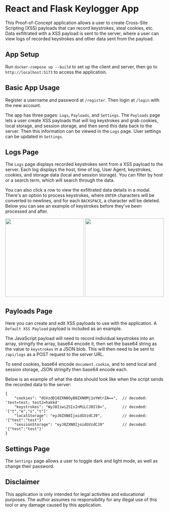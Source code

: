 # React and Flask Keylogger App

This Proof-of-Concept application allows a user to create Cross-Site Scripting (XSS) payloads that can record keystrokes, steal cookies, etc.  Data exfiltrated with a XSS payload is sent to the server, where a user can view logs of recorded keystrokes and other data sent from the payload.

## App Setup

Run `docker-compose up --build` to set up the client and server, then go to `http://localhost:5173` to access the application.

## Basic App Usage

Register a username and password at `/register`.  Then login at `/login` with the new account.

The app has three pages: `Logs`, `Payloads`, and `Settings`.  The `Payloads` page lets a user create XSS payloads that will log keystrokes and grab cookies, local storage, and session storage, and then send this data back to the server.  Then this information can be viewed in the `Logs` page.  User settings can be updated in `Settings`.

## Logs Page

The `Logs` page displays recorded keystrokes sent from a XSS payload to the server.  Each log displays the host, time of log, User Agent, keystrokes, cookies, and storage data (local and session storage).  You can filter by host or a search term, which will search through the data.

You can also click a row to view the exfiltrated data details in a modal.  There's an option to process keystrokes, where `ENTER` characters will be converted to newlines, and for each `BACKSPACE`, a character will be deleted.  Below you can see an example of keystrokes before they've been processed and after.

<p float="left">
    <img src="./images/unprocessed_keystrokes.png" alt="" height="250px">
    <img src="./images/processed_keystrokes.png" alt="" height="250px">
</p>

## Payloads Page

Here you can create and edit XSS payloads to use with the application.  A `Default XSS Payload` payload is included as an example.

The JavaScript payload will need to record individual keystrokes into an array, stringify the array, base64 encode it, then set the base64 string as the value to `keystrokes` in a JSON blob.  This will then need to be sent to `/api/logs` as a POST request to the server URL.

To send cookies, base64 encode `document.cookie`, and to send local and session storage, JSON stringify then base64 encode each.

Below is an example of what the data should look like when the script sends the recorded data to the server:
```
{
    "cookies": "dGVzdD10ZXN0OyB0ZXN0Mj1oYWtrZA==",  // decoded: 'test=test; test2=hakkd'
    "keystrokes": "WyJ0IiwiZSIsInMiLCJ0Il0=",       // decoded: '["t","e","s","t"]'
    "localStorage": "eyJ0ZXN0IjoidGVzdCJ9",         // decoded: '{"test":"test"}'
    "sessionStorage": "eyJ0ZXN0IjoidGVzdCJ9"        // decoded: '{"test":"test"}'
}
```

## Settings Page

The `Settings` page allows a user to toggle dark and light mode, as well as change their password.

## Disclaimer

This application is only intended for legal activities and educational purposes.  The author assumes no responsibility for any illegal use of this tool or any damage caused by this application.
